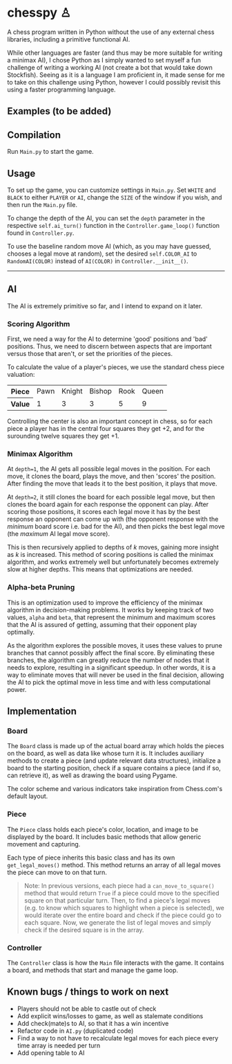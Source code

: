 # chesspy &#9817;

A chess program written in Python without the use of any external chess libraries, including a primitive functional AI.

While other languages are faster (and thus may be more suitable for writing a minimax AI), I chose Python as I simply wanted to set myself a fun challenge of writing a working AI (not create a bot that would take down Stockfish). Seeing as it is a language I am proficient in, it made sense for me to take on this challenge using Python, however I could possibly revisit this using a faster programming language.

## Examples (to be added)

## Compilation

Run `Main.py` to start the game.

## Usage

To set up the game, you can customize settings in `Main.py`. Set `WHITE` and `BLACK` to either `PLAYER` or `AI`, change the `SIZE` of the window if you wish, and then run the `Main.py` file.

To change the depth of the AI, you can set the `depth` parameter in the respective `self.ai_turn()` function in the `Controller.game_loop()` function found in `Controller.py`.

To use the baseline random move AI (which, as you may have guessed, chooses a legal move at random), set the desired `self.COLOR_AI` to `RandomAI(COLOR)` instead of `AI(COLOR)` in  `Controller.__init__()`.

***

## AI

The AI is extremely primitive so far, and I intend to expand on it later. 

### Scoring Algorithm

First, we need a way for the AI to determine 'good' positions and 'bad' positions. Thus, we need to discern between aspects that are important versus those that aren't, or set the priorities of the pieces. 

To calculate the value of a player's pieces, we use the standard chess piece valuation:
<table>
    <tr>
        <th>Piece</th>
        <td>Pawn</td>
        <td>Knight</td>
        <td>Bishop</td>
        <td>Rook</td>
        <td>Queen</td>
    </tr>
    <tr>
        <th>Value</th>
        <td>1</td>
        <td>3</td>
        <td>3</td>
        <td>5</td>
        <td>9</td>
    </tr>
</table>

Controlling the center is also an important concept in chess, so for each piece a player has in the central four squares they get +2, and for the surounding twelve squares they get +1.

### Minimax Algorithm

At `depth=1`, the AI gets all possible legal moves in the position. For each move, it clones the board, plays the move, and then 'scores' the position. After finding the move that leads it to the best position, it plays that move. 

At `depth=2`, it still clones the board for each possible legal move, but then clones the board again for each response the opponent can play. After scoring those positions, it scores each legal move it has by the best response an opponent can come up with (the opponent response with the *minimum* board score i.e. bad for the AI), and then picks the best legal move (the *maximum* AI legal move score).

This is then recursively applied to depths of $k$ moves, gaining more insight as $k$ is increased. This method of scoring positions is called the minimax algorithm, and works extremely well but unfortunately becomes extremely slow at higher depths. This means that optimizations are needed.

### Alpha-beta Pruning

This is an optimization used to improve the efficiency of the minimax algorithm in decision-making problems. It works by keeping track of two values, `alpha` and `beta`, that represent the minimum and maximum scores that the AI is assured of getting, assuming that their opponent play optimally. 

As the algorithm explores the possible moves, it uses these values to prune branches that cannot possibly affect the final score. By eliminating these branches, the algorithm can greatly reduce the number of nodes that it needs to explore, resulting in a significant speedup. In other words, it is a way to eliminate moves that will never be used in the final decision, allowing the AI to pick the optimal move in less time and with less computational power.


## Implementation

### Board

The `Board` class is made up of the actual board array which holds the pieces on the board, as well as data like whose turn it is. It includes auxiliary methods to create a piece (and update relevant data structures), initialize a board to the starting position, check if a square contains a piece (and if so, can retrieve it), as well as drawing the board using Pygame.

The color scheme and various indicators take inspiration from Chess.com's default layout.

### Piece

The `Piece` class holds each piece's color, location, and image to be displayed by the board. It includes basic methods that allow generic movement and capturing.

Each type of piece inherits this basic class and has its own `get_legal_moves()` method. This method returns an array of all legal moves the piece can move to on that turn.

> Note: In previous versions, each piece had a `can_move_to_square()` method that would return `True` if a piece could move to the specified square on that particular turn. Then, to find a piece's legal moves (e.g. to know which squares to highlight when a piece is selected), we would iterate over the entire board and check if the piece could go to each square. Now, we generate the list of legal moves and simply check if the desired square is in the array.

### Controller

The `Controller` class is how the `Main` file interacts with the game. It contains a board, and methods that start and manage the game loop.

## Known bugs / things to work on next

- Players should not be able to castle out of check
- Add explicit wins/losses to game, as well as stalemate conditions
- Add check(mate)s to AI, so that it has a win incentive
- Refactor code in `AI.py` (duplicated code)
- Find a way to not have to recalculate legal moves for each piece every time array is needed per turn
- Add opening table to AI
